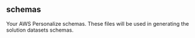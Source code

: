 ## schemas
Your AWS Personalize schemas.
These files will be used in generating the solution datasets schemas.
